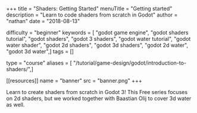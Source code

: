 +++
title = "Shaders: Getting Started"
menuTitle = "Getting started"
description = "Learn to code shaders from scratch in Godot"
author = "nathan"
date = "2018-08-13"

difficulty = "beginner"
keywords = [ "godot game engine", "godot shaders tutorial", "godot shaders", "godot 3 shaders", "godot water tutorial", "godot water shader", "godot 2d shaders", "godot 3d shaders", "godot 2d water", "godot 3d water",]
tags = []

type = "course"
aliases = [ "/tutorial/game-design/godot/introduction-to-shaders/",]

[[resources]]
name = "banner"
src = "banner.png"
+++

Learn to create shaders from scratch in Godot 3! This Free series focuses on 2d shaders, but we worked together with Baastian Olij to cover 3d water as well.
